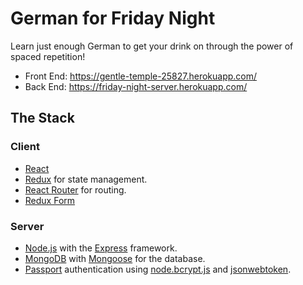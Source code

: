

# German for Friday Night



Learn just enough German to get your drink on through the power of spaced repetition!

- Front End: https://gentle-temple-25827.herokuapp.com/
- Back End: https://friday-night-server.herokuapp.com/

## The Stack

### Client

- [React](https://reactjs.org/)
- [Redux](https://redux.js.org/) for state management.
- [React Router](https://reacttraining.com/react-router/) for routing.
- [Redux Form](https://redux-form.com/)

### Server

- [Node.js](https://nodejs.org/en/) with the [Express](https://expressjs.com/) framework.
- [MongoDB](https://www.mongodb.com/) with [Mongoose](https://mongoosejs.com/) for the database.
- [Passport](http://www.passportjs.org/) authentication using [node.bcrypt.js](https://github.com/kelektiv/node.bcrypt.js/) and [jsonwebtoken](https://github.com/auth0/node-jsonwebtoken).


